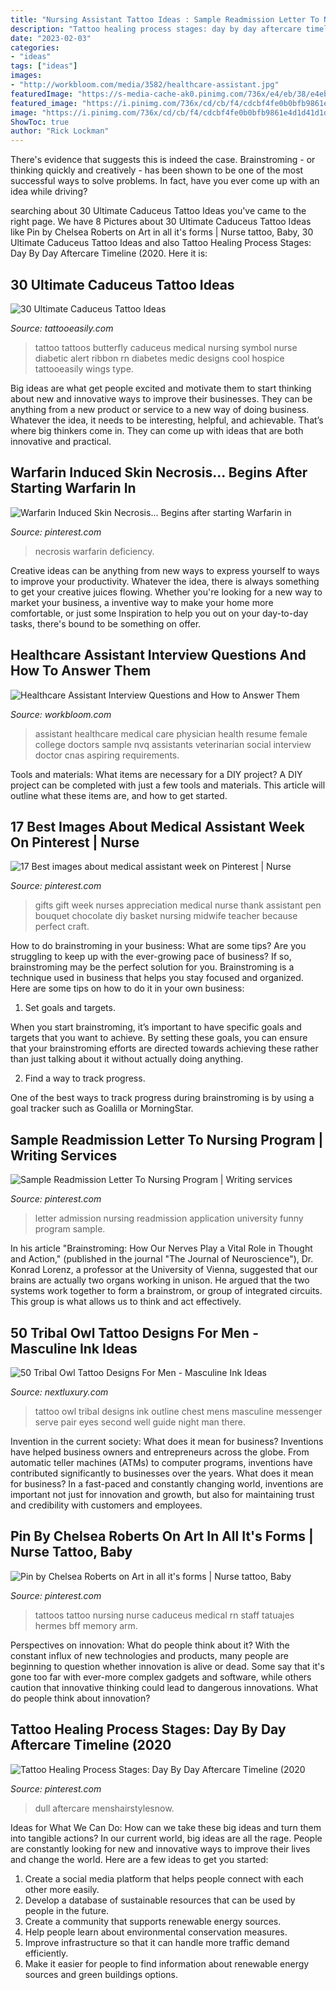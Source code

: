 ```yaml
---
title: "Nursing Assistant Tattoo Ideas : Sample Readmission Letter To Nursing Program"
description: "Tattoo healing process stages: day by day aftercare timeline (2020"
date: "2023-02-03"
categories:
- "ideas"
tags: ["ideas"]
images:
- "http://workbloom.com/media/3582/healthcare-assistant.jpg"
featuredImage: "https://s-media-cache-ak0.pinimg.com/736x/e4/eb/38/e4eb383f3333236f70a25b87acec420b.jpg"
featured_image: "https://i.pinimg.com/736x/cd/cb/f4/cdcbf4fe0b0bfb9861e4d1d41d1d3d28.jpg"
image: "https://i.pinimg.com/736x/cd/cb/f4/cdcbf4fe0b0bfb9861e4d1d41d1d3d28.jpg"
ShowToc: true
author: "Rick Lockman"
---
```



There's evidence that suggests this is indeed the case. Brainstroming - or thinking quickly and creatively - has been shown to be one of the most successful ways to solve problems. In fact, have you ever come up with an idea while driving?

	

		
searching about 30 Ultimate Caduceus Tattoo Ideas you've came to the right page. We have 8 Pictures about 30 Ultimate Caduceus Tattoo Ideas like Pin by Chelsea Roberts on Art in all it&#039;s forms | Nurse tattoo, Baby, 30 Ultimate Caduceus Tattoo Ideas and also Tattoo Healing Process Stages: Day By Day Aftercare Timeline (2020. Here it is:
		
    
## 30 Ultimate Caduceus Tattoo Ideas

<img loading=lazy src="http://www.tattooeasily.com/wp-content/uploads/2013/08/caduceus-tattoo-24.jpg" onerror="this.onerror=null;this.src='https://tse2.mm.bing.net/th?id=OIP.nRsVFoKlQpTFeLkKXn8peQHaHc&amp;pid=15.1';" alt="30 Ultimate Caduceus Tattoo Ideas">

_Source: tattooeasily.com_

>tattoo tattoos butterfly caduceus medical nursing symbol nurse diabetic alert ribbon rn diabetes medic designs cool hospice tattooeasily wings type. 

	

Big ideas are what get people excited and motivate them to start thinking about new and innovative ways to improve their businesses. They can be anything from a new product or service to a new way of doing business. Whatever the idea, it needs to be interesting, helpful, and achievable. That’s where big thinkers come in. They can come up with ideas that are both innovative and practical.

    
## Warfarin Induced Skin Necrosis... Begins After Starting Warfarin In

<img loading=lazy src="https://i.pinimg.com/736x/37/6c/ca/376ccaa0a8a16fcd6d4d340688ee1e86--protein-c-med-school.jpg" onerror="this.onerror=null;this.src='https://tse1.mm.bing.net/th?id=OIP.GtKb2aT_GhoooC61yQwI0QHaH3&amp;pid=15.1';" alt="Warfarin Induced Skin Necrosis... Begins after starting Warfarin in">

_Source: pinterest.com_

>necrosis warfarin deficiency. 

	

Creative ideas can be anything from new ways to express yourself to ways to improve your productivity. Whatever the idea, there is always something to get your creative juices flowing. Whether you're looking for a new way to market your business, a inventive way to make your home more comfortable, or just some Inspiration to help you out on your day-to-day tasks, there's bound to be something on offer.

    
## Healthcare Assistant Interview Questions And How To Answer Them

<img loading=lazy src="http://workbloom.com/media/3582/healthcare-assistant.jpg" onerror="this.onerror=null;this.src='https://tse1.mm.bing.net/th?id=OIP.G4RBUevxx_qNs8cQdvK6sAHaE7&amp;pid=15.1';" alt="Healthcare Assistant Interview Questions and How to Answer Them">

_Source: workbloom.com_

>assistant healthcare medical care physician health resume female college doctors sample nvq assistants veterinarian social interview doctor cnas aspiring requirements. 

	

Tools and materials: What items are necessary for a DIY project?
A DIY project can be completed with just a few tools and materials. This article will outline what these items are, and how to get started.

    
## 17 Best Images About Medical Assistant Week On Pinterest | Nurse

<img loading=lazy src="https://s-media-cache-ak0.pinimg.com/736x/e4/eb/38/e4eb383f3333236f70a25b87acec420b.jpg" onerror="this.onerror=null;this.src='https://tse2.mm.bing.net/th?id=OIP.OjmGCHSYQfK1lqgL36SAWQHaNJ&amp;pid=15.1';" alt="17 Best images about medical assistant week on Pinterest | Nurse">

_Source: pinterest.com_

>gifts gift week nurses appreciation medical nurse thank assistant pen bouquet chocolate diy basket nursing midwife teacher because perfect craft. 

	

How to do brainstroming in your business: What are some tips?
Are you struggling to keep up with the ever-growing pace of business? If so, brainstroming may be the perfect solution for you. Brainstroming is a technique used in business that helps you stay focused and organized. Here are some tips on how to do it in your own business: 
1. Set goals and targets.

When you start brainstroming, it’s important to have specific goals and targets that you want to achieve. By setting these goals, you can ensure that your brainstroming efforts are directed towards achieving these rather than just talking about it without actually doing anything. 

2. Find a way to track progress.

One of the best ways to track progress during brainstroming is by using a goal tracker such as Goalilla or MorningStar.

    
## Sample Readmission Letter To Nursing Program | Writing Services

<img loading=lazy src="https://i.pinimg.com/736x/c2/b0/58/c2b05800bd065ec0206ffdbf2b8cdd2b.jpg" onerror="this.onerror=null;this.src='https://tse2.mm.bing.net/th?id=OIP.qxZXVL9eZTkRfVJi2UwusgHaJl&amp;pid=15.1';" alt="Sample Readmission Letter To Nursing Program | Writing services">

_Source: pinterest.com_

>letter admission nursing readmission application university funny program sample. 

	

In his article "Brainstroming: How Our Nerves Play a Vital Role in Thought and Action," (published in the journal "The Journal of Neuroscience"), Dr. Konrad Lorenz, a professor at the University of Vienna, suggested that our brains are actually two organs working in unison. He argued that the two systems work together to form a brainstrom, or group of integrated circuits. This group is what allows us to think and act effectively.

    
## 50 Tribal Owl Tattoo Designs For Men - Masculine Ink Ideas

<img loading=lazy src="http://nextluxury.com/wp-content/uploads/mens-black-ink-outline-cool-tribal-owl-chest-tattoo.jpg" onerror="this.onerror=null;this.src='https://tse3.mm.bing.net/th?id=OIP.H8udaAA0hQG9do9xtPusawHaHa&amp;pid=15.1';" alt="50 Tribal Owl Tattoo Designs For Men - Masculine Ink Ideas">

_Source: nextluxury.com_

>tattoo owl tribal designs ink outline chest mens masculine messenger serve pair eyes second well guide night man there. 

	

Invention in the current society: What does it mean for business?
Inventions have helped business owners and entrepreneurs across the globe. From automatic teller machines (ATMs) to computer programs, inventions have contributed significantly to businesses over the years. What does it mean for business? In a fast-paced and constantly changing world, inventions are important not just for innovation and growth, but also for maintaining trust and credibility with customers and employees.

    
## Pin By Chelsea Roberts On Art In All It&#039;s Forms | Nurse Tattoo, Baby

<img loading=lazy src="https://i.pinimg.com/736x/7b/83/7b/7b837b7be242c7cb708d74ec6089d6e7--ems-tattoos-nursing-tattoos.jpg" onerror="this.onerror=null;this.src='https://tse3.mm.bing.net/th?id=OIP.If2aP-6eKIpfQW8w_XMYZAHaJ6&amp;pid=15.1';" alt="Pin by Chelsea Roberts on Art in all it&#039;s forms | Nurse tattoo, Baby">

_Source: pinterest.com_

>tattoos tattoo nursing nurse caduceus medical rn staff tatuajes hermes bff memory arm. 

	

Perspectives on innovation: What do people think about it?
With the constant influx of new technologies and products, many people are beginning to question whether innovation is alive or dead. Some say that it's gone too far with ever-more complex gadgets and software, while others caution that innovative thinking could lead to dangerous innovations. What do people think about innovation?

    
## Tattoo Healing Process Stages: Day By Day Aftercare Timeline (2020

<img loading=lazy src="https://i.pinimg.com/736x/cd/cb/f4/cdcbf4fe0b0bfb9861e4d1d41d1d3d28.jpg" onerror="this.onerror=null;this.src='https://tse4.mm.bing.net/th?id=OIP.8O8TxNuzJa0s7Q-CVkK0JQHaFS&amp;pid=15.1';" alt="Tattoo Healing Process Stages: Day By Day Aftercare Timeline (2020">

_Source: pinterest.com_

>dull aftercare menshairstylesnow. 

	

Ideas for What We Can Do: How can we take these big ideas and turn them into tangible actions?
In our current world, big ideas are all the rage. People are constantly looking for new and innovative ways to improve their lives and change the world. Here are a few ideas to get you started: 
1. Create a social media platform that helps people connect with each other more easily. 
2. Develop a database of sustainable resources that can be used by people in the future. 
3. Create a community that supports renewable energy sources. 
4. Help people learn about environmental conservation measures. 
5. Improve infrastructure so that it can handle more traffic demand efficiently. 
6. Make it easier for people to find information about renewable energy sources and green buildings options.

